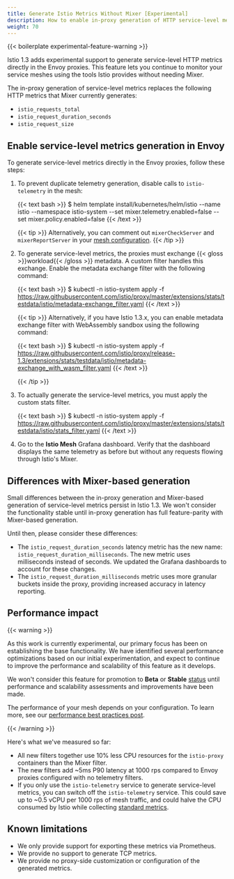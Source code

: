 ```yaml
---
title: Generate Istio Metrics Without Mixer [Experimental]
description: How to enable in-proxy generation of HTTP service-level metrics.
weight: 70
---
```


{{< boilerplate experimental-feature-warning >}}

Istio 1.3 adds experimental support to generate service-level HTTP metrics
directly in the Envoy proxies. This feature lets you continue to monitor your
service meshes using the tools Istio provides without needing Mixer.

The in-proxy generation of service-level metrics replaces the following HTTP
metrics that Mixer currently generates:

- `istio_requests_total`
- `istio_request_duration_seconds`
- `istio_request_size`

## Enable service-level metrics generation in Envoy

To generate service-level metrics directly in the Envoy proxies, follow these steps:

1.  To prevent duplicate telemetry generation, disable calls to `istio-telemetry` in the mesh:

    {{< text bash >}}
    $ helm template install/kubernetes/helm/istio --name istio --namespace istio-system --set mixer.telemetry.enabled=false --set mixer.policy.enabled=false
    {{< /text >}}

    {{< tip >}}
    Alternatively, you can comment out `mixerCheckServer` and `mixerReportServer` in your [mesh configuration](/docs/reference/config/istio.mesh.v1alpha1/#MeshConfig).
    {{< /tip >}}

1. To generate service-level metrics, the proxies must exchange {{< gloss >}}workload{{< /gloss >}} metadata.
   A custom filter handles this exchange. Enable the metadata exchange filter with the following command:

    {{< text bash >}}
    $ kubectl -n istio-system apply -f https://raw.githubusercontent.com/istio/proxy/master/extensions/stats/testdata/istio/metadata-exchange_filter.yaml
    {{< /text >}}

    {{< tip >}}
    Alternatively, if you have Istio 1.3.x, you can enable metadata exchange filter with WebAssembly sandbox using the
    following command:

    {{< text bash >}}
    $ kubectl -n istio-system apply -f https://raw.githubusercontent.com/istio/proxy/release-1.3/extensions/stats/testdata/istio/metadata-exchange_with_wasm_filter.yaml
    {{< /text >}}

    {{< /tip >}}

1. To actually generate the service-level metrics, you must apply the custom stats filter.

    {{< text bash >}}
    $ kubectl -n istio-system apply -f https://raw.githubusercontent.com/istio/proxy/master/extensions/stats/testdata/istio/stats_filter.yaml
    {{< /text >}}

1. Go to the **Istio Mesh** Grafana dashboard. Verify that the dashboard displays the same telemetry as before but without
    any requests flowing through Istio's Mixer.

## Differences with Mixer-based generation

Small differences between the in-proxy generation and Mixer-based generation of service-level metrics
persist in Istio 1.3. We won't consider the functionality stable until in-proxy generation has full feature-parity with
Mixer-based generation.

Until then, please consider these differences:

- The `istio_request_duration_seconds` latency metric has the new name: `istio_request_duration_milliseconds`.
  The new metric uses milliseconds instead of seconds. We updated the Grafana dashboards to
  account for these changes.
- The `istio_request_duration_milliseconds` metric uses more granular buckets inside the proxy, providing
  increased accuracy in latency reporting.

## Performance impact

{{< warning >}}

As this work is currently experimental, our primary focus has been on establishing
the base functionality. We have identified several performance optimizations based
on our initial experimentation, and expect to continue to improve the performance
and scalability of this feature as it develops.

We won't consider this feature for promotion to **Beta** or **Stable** [status](/about/feature-stages/#feature-phase-definitions)
until performance and scalability assessments and improvements have been made.

The performance of your mesh depends on your configuration.
To learn more, see our [performance best practices post](/blog/2019/performance-best-practices/).

{{< /warning >}}

Here's what we've measured so far:

- All new filters together use 10% less CPU resources for the `istio-proxy` containers
  than the Mixer filter.
- The new filters add ~5ms P90 latency at 1000 rps compared to Envoy proxies
  configured with no telemetry filters.
- If you only use the `istio-telemetry` service to generate service-level metrics,
  you can switch off the `istio-telemetry` service. This could save up to ~0.5 vCPU per
  1000 rps of mesh traffic, and could halve the CPU consumed by Istio while collecting
  [standard metrics](/docs/reference/config/policy-and-telemetry/metrics/).

## Known limitations

- We only provide support for exporting these metrics via Prometheus.
- We provide no support to generate TCP metrics.
- We provide no proxy-side customization or configuration of the generated metrics.
